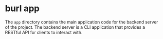 # burl app

The `app` directory contains the main application code for the backend server of the project.
The backend server is a CLI application that provides a RESTful API for clients to interact with.